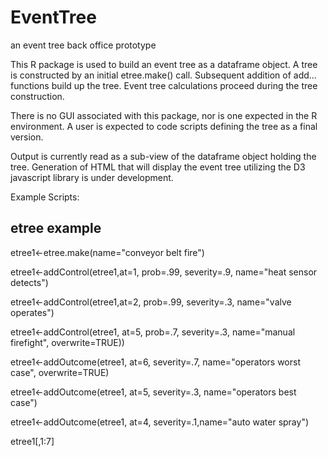 # EventTree
an event tree back office prototype

This R package is used to build  an event tree as a dataframe object. 
A tree is constructed by an initial etree.make() call.  Subsequent addition of 
add... functions build up the tree.  Event tree calculations proceed during the tree construction.

There is no GUI associated with this package, nor is one expected in the R environment. A user is expected
to code scripts defining the tree as a final version.

Output is currently read as a sub-view of the dataframe object holding the tree. Generation of HTML that will
display the event tree utilizing the D3 javascript library is under development.

Example Scripts:


## etree example


etree1<-etree.make(name="conveyor belt fire")

etree1<-addControl(etree1,at=1, prob=.99, severity=.9, name="heat sensor detects")

etree1<-addControl(etree1,at=2, prob=.99, severity=.3, name="valve operates")

etree1<-addControl(etree1, at=5, prob=.7, severity=.3, name="manual firefight", overwrite=TRUE))

etree1<-addOutcome(etree1, at=6, severity=.7, name="operators worst case", overwrite=TRUE)

etree1<-addOutcome(etree1, at=5, severity=.3, name="operators best case")

etree1<-addOutcome(etree1, at=4, severity=.1,name="auto water spray")

etree1[,1:7]
